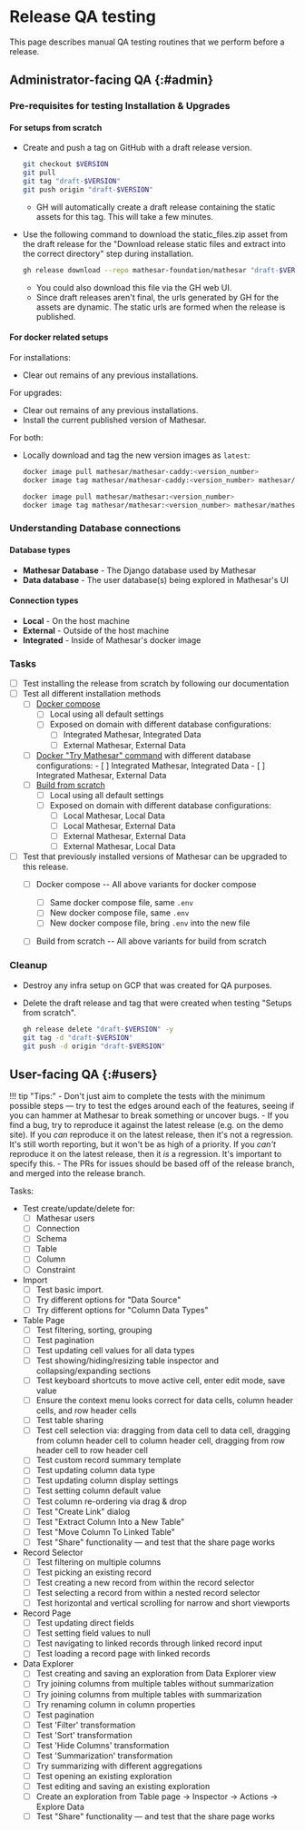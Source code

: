 # Release QA testing

This page describes manual QA testing routines that we perform before a release.

## Administrator-facing QA {:#admin}

### Pre-requisites for testing Installation & Upgrades

#### For setups from scratch

- Create and push a tag on GitHub with a draft release version.

    ```sh
    git checkout $VERSION
    git pull
    git tag "draft-$VERSION"
    git push origin "draft-$VERSION"
    ```

    - GH will automatically create a draft release containing the static assets for this tag. This will take a few minutes.

- Use the following command to download the static_files.zip asset from the draft release for the "Download release static files and extract into the correct directory" step during installation.

    ```sh
    gh release download --repo mathesar-foundation/mathesar "draft-$VERSION" -p 'static_files.zip'
    ```

    - You could also download this file via the GH web UI.
    - Since draft releases aren't final, the urls generated by GH for the assets are dynamic. The static urls are formed when the release is published.

#### For docker related setups

For installations:

- Clear out remains of any previous installations.

For upgrades:

- Clear out remains of any previous installations.
- Install the current published version of Mathesar.

For both:

- Locally download and tag the new version images as `latest`:

    ```sh
    docker image pull mathesar/mathesar-caddy:<version_number>
    docker image tag mathesar/mathesar-caddy:<version_number> mathesar/mathesar-caddy:latest

    docker image pull mathesar/mathesar:<version_number>
    docker image tag mathesar/mathesar:<version_number> mathesar/mathesar:latest
    ```

### Understanding Database connections

#### Database types

- **Mathesar Database** - The Django database used by Mathesar
- **Data database** - The user database(s) being explored in Mathesar's UI

#### Connection types

- **Local** - On the host machine
- **External** - Outside of the host machine
- **Integrated** - Inside of Mathesar's docker image

### Tasks

- [ ] Test installing the release from scratch by following our documentation
- [ ] Test all different installation methods
    - [ ] [Docker compose](https://docs.mathesar.org/latest/administration/install-via-docker-compose/)
        - [ ] Local using all default settings
        - [ ] Exposed on domain with different database configurations:
          - [ ] Integrated Mathesar, Integrated Data
          - [ ] External Mathesar, External Data
    - [ ] [Docker "Try Mathesar" command](https://docs.mathesar.org/latest/#try-mathesar) with different database configurations:
          - [ ] Integrated Mathesar, Integrated Data
          - [ ] Integrated Mathesar, External Data
    - [ ] [Build from scratch](https://docs.mathesar.org/latest/administration/install-from-scratch/)
        - [ ] Local using all default settings
        - [ ] Exposed on domain with different database configurations:
          - [ ] Local Mathesar, Local Data
          - [ ] Local Mathesar, External Data
          - [ ] External Mathesar, External Data
          - [ ] External Mathesar, Local Data
- [ ] Test that previously installed versions of Mathesar can be upgraded to this release.
    - [ ] Docker compose -- All above variants for docker compose
        - [ ] Same docker compose file, same `.env`
        - [ ] New docker compose file, same `.env`
        - [ ] New docker compose file, bring `.env` into the new file
    - [ ] Build from scratch -- All above variants for build from scratch


### Cleanup

- Destroy any infra setup on GCP that was created for QA purposes.
- Delete the draft release and tag that were created when testing "Setups from scratch".

    ```sh
    gh release delete "draft-$VERSION" -y
    git tag -d "draft-$VERSION"
    git push -d origin "draft-$VERSION"
    ```


## User-facing QA {:#users}

!!! tip "Tips:"
    - Don't just aim to complete the tests with the minimum possible steps — try to test the edges around each of the features, seeing if you can hammer at Mathesar to break something or uncover bugs.
    - If you find a bug, try to reproduce it against the latest release (e.g. on the demo site). If you _can_ reproduce it on the latest release, then it's not a regression. It's still worth reporting, but it won't be as high of a priority. If you _can't_ reproduce it on the latest release, then it _is_ a regression. It's important to specify this.
    - The PRs for issues should be based off of the release branch, and merged into the release branch.

Tasks:

- Test create/update/delete for:
    - [ ] Mathesar users
    - [ ] Connection
    - [ ] Schema
    - [ ] Table
    - [ ] Column
    - [ ] Constraint
- Import
    - [ ] Test basic import.
    - [ ] Try different options for "Data Source"
    - [ ] Try different options for "Column Data Types"
- Table Page
    - [ ] Test filtering, sorting, grouping
    - [ ] Test pagination
    - [ ] Test updating cell values for all data types
    - [ ] Test showing/hiding/resizing table inspector and collapsing/expanding sections
    - [ ] Test keyboard shortcuts to move active cell, enter edit mode, save value
    - [ ] Ensure the context menu looks correct for data cells, column header cells, and row header cells
    - [ ] Test table sharing
    - [ ] Test cell selection via: dragging from data cell to data cell, dragging from column header cell to column header cell, dragging from row header cell to row header cell
    - [ ] Test custom record summary template
    - [ ] Test updating column data type
    - [ ] Test updating column display settings
    - [ ] Test setting column default value
    - [ ] Test column re-ordering via drag & drop
    - [ ] Test "Create Link" dialog
    - [ ] Test "Extract Column Into a New Table"
    - [ ] Test "Move Column To Linked Table"
    - [ ] Test "Share" functionality — and test that the share page works
- Record Selector
    - [ ] Test filtering on multiple columns
    - [ ] Test picking an existing record
    - [ ] Test creating a new record from within the record selector
    - [ ] Test selecting a record from within a nested record selector
    - [ ] Test horizontal and vertical scrolling for narrow and short viewports
- Record Page
    - [ ] Test updating direct fields
    - [ ] Test setting field values to null
    - [ ] Test navigating to linked records through linked record input
    - [ ] Test loading a record page with linked records
- Data Explorer
    - [ ] Test creating and saving an exploration from Data Explorer view
    - [ ] Try joining columns from multiple tables without summarization
    - [ ] Try joining columns from multiple tables with summarization
    - [ ] Try renaming column in column properties
    - [ ] Test pagination
    - [ ] Test 'Filter' transformation
    - [ ] Test 'Sort' transformation
    - [ ] Test 'Hide Columns' transformation
    - [ ] Test 'Summarization' transformation
    - [ ] Try summarizing with different aggregations
    - [ ] Test opening an existing exploration
    - [ ] Test editing and saving an existing exploration
    - [ ] Create an exploration from Table page -> Inspector -> Actions -> Explore Data
    - [ ] Test "Share" functionality — and test that the share page works
